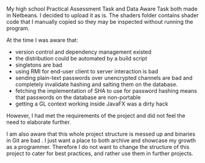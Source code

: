 My high school Practical Assessment Task and Data Aware Task both made in Netbeans. 
I decided to upload it as is. The shaders folder contains shader code that I manually copied so they may be inspected without running the program.

At the time I was aware that:

   * version control and dependency management existed
   * the distribution could be automated by a build script
   * singletons are bad
   * using RMI for end-user client to server interaction is bad
   * sending plain-text passwords over unencrypted channels are bad and completely invalidate hashing and salting them on the database.
   * fetching the implementation of SHA to use for password hashing means that passwords on the database are non-portable
   * getting a GL context working inside JavaFX was a dirty hack
    
However, I had met the requirements of the project and did not feel the need to elaborate further.
    
I am also aware that this whole project structure is messed up and binaries in Git are bad . I just want a place to both archive and showcase my growth as a programmer. Therefore I do not want to change the structure of this project to cater for best practices, and rather use them in further projects.
